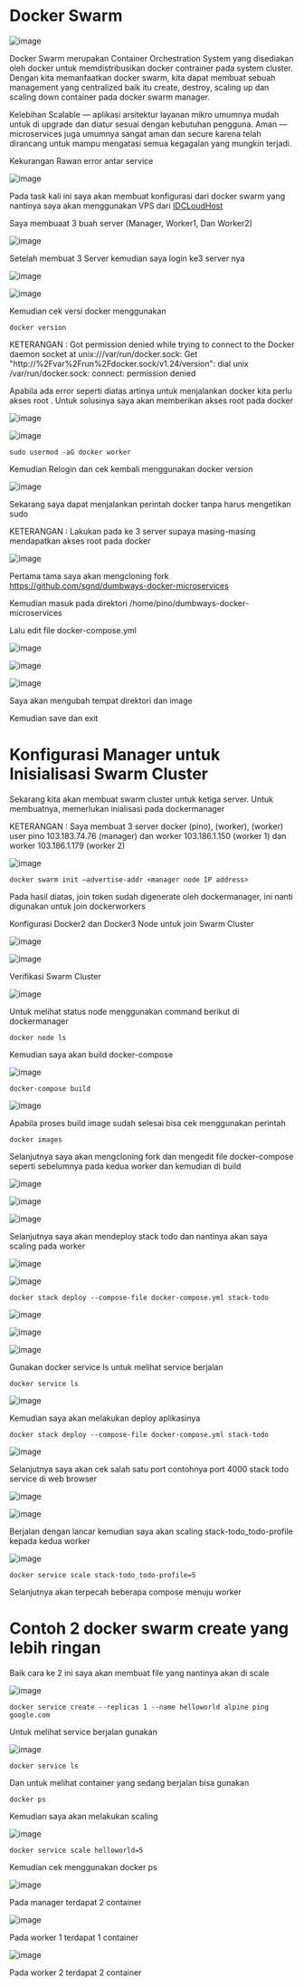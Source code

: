 # Docker Swarm

![image](https://user-images.githubusercontent.com/106061407/173556733-3eb91639-b5d2-4ff9-8167-d26237204c72.png)

Docker Swarm merupakan Container Orchestration System yang disediakan oleh docker untuk memdistribusikan docker contrainer pada system cluster. Dengan kita memanfaatkan docker swarm, kita dapat membuat sebuah management yang centralized baik itu create, destroy, scaling up dan scaling down container pada docker swarm manager.

Kelebihan
Scalable — aplikasi arsitektur layanan mikro umumnya mudah untuk di upgrade dan diatur sesuai dengan kebutuhan pengguna.
Aman — microservices juga umumnya sangat aman dan secure karena telah dirancang untuk mampu mengatasi semua kegagalan yang mungkin terjadi.

Kekurangan 
Rawan error antar service

![image](https://user-images.githubusercontent.com/106061407/173557011-b6eb2a36-6044-46f8-bcd2-8cc40af49834.png)

Pada task kali ini saya akan membuat konfigurasi dari docker swarm yang nantinya saya akan menggunakan VPS dari [IDCLoudHost](idcloudhost.com)


Saya membuaat 3 buah server (Manager, Worker1, Dan Worker2)

![image](https://user-images.githubusercontent.com/106061407/173571159-c7ff9217-54b7-42e7-baeb-008910d6158a.png)

Setelah membuat 3 Server kemudian saya login ke3 server nya

![image](https://user-images.githubusercontent.com/106061407/173571087-f924c28b-931b-42a3-9bf0-4bf85280d216.png)

![image](https://user-images.githubusercontent.com/106061407/173571324-147c9817-23de-4305-ba38-de55cdef7479.png)


Kemudian cek versi docker menggunakan 

```
docker version
```

KETERANGAN : Got permission denied while trying to connect to the Docker daemon socket at unix:///var/run/docker.sock: Get "http://%2Fvar%2Frun%2Fdocker.sock/v1.24/version": dial unix /var/run/docker.sock: connect: permission denied

Apabila ada error seperti diatas artinya untuk menjalankan docker kita perlu akses root . Untuk solusinya saya akan memberikan akses root pada docker

![image](https://user-images.githubusercontent.com/106061407/173571609-f4dd2db3-60e8-4340-8d86-6eae4a79bb9f.png)

![image](https://user-images.githubusercontent.com/106061407/173571792-a3f1d07f-ebb7-410e-9cdc-5bdbaf586f3a.png)


```
sudo usermod -aG docker worker
```

Kemudian Relogin dan cek kembali menggunakan docker version

![image](https://user-images.githubusercontent.com/106061407/173571893-9b34792d-524a-4ba0-abf7-344c2979a4aa.png)

Sekarang saya dapat menjalankan perintah docker tanpa harus mengetikan sudo

KETERANGAN : Lakukan pada ke 3 server supaya masing-masing mendapatkan akses root pada docker



![image](https://user-images.githubusercontent.com/106061407/173575556-faf62a28-b290-4412-818a-a9ce7ae0ebee.png)


Pertama tama saya akan mengcloning fork https://github.com/sgnd/dumbways-docker-microservices

Kemudian masuk pada direktori /home/pino/dumbways-docker-microservices

Lalu edit file docker-compose.yml

![image](https://user-images.githubusercontent.com/106061407/173576768-1aed50c7-950e-4079-ba6a-60e045c84ca3.png)

![image](https://user-images.githubusercontent.com/106061407/173577030-c34524da-5096-4a1f-9ff9-8cf55f9bde2a.png)

![image](https://user-images.githubusercontent.com/106061407/173589895-a0577a8b-c372-47be-aaf2-84a0a897f905.png)

Saya akan mengubah tempat direktori dan image

Kemudian save dan exit

# Konfigurasi Manager untuk Inisialisasi Swarm Cluster

Sekarang kita akan membuat swarm cluster untuk ketiga server. Untuk membuatnya, memerlukan inialisasi pada dockermanager 

KETERANGAN : Saya membuat 3 server docker (pino), (worker), (worker)
user pino 103.183.74.76 (manager) dan worker 103.186.1.150 (worker 1) dan worker 103.186.1.179 (worker 2)

![image](https://user-images.githubusercontent.com/106061407/173579806-8ca2de48-f576-46cc-ad64-4ca92bd3c6d3.png)


```
docker swarm init –advertise-addr <manager node IP address>
```

Pada hasil diatas, join token sudah digenerate oleh dockermanager, ini nanti digunakan untuk join dockerworkers


Konfigurasi Docker2 dan Docker3 Node untuk join Swarm Cluster

![image](https://user-images.githubusercontent.com/106061407/173580512-4cdde54b-009e-4da8-9995-12359a64b170.png)

![image](https://user-images.githubusercontent.com/106061407/173580556-c235add2-8798-4a30-bb7a-a1586f3f8e62.png)



Verifikasi Swarm Cluster

![image](https://user-images.githubusercontent.com/106061407/173580993-783baecd-1221-4993-aa7b-68b9a90f0bb6.png)

Untuk melihat status node menggunakan command berikut di dockermanager

```
docker node ls
```

Kemudian saya akan build docker-compose 

![image](https://user-images.githubusercontent.com/106061407/173589955-35954769-4eb0-4310-84e9-5b35a239cd55.png)

```
docker-compose build
```

![image](https://user-images.githubusercontent.com/106061407/173592799-070f6556-da3a-4dc8-8657-041d9066e98e.png)

Apabila proses build image sudah selesai bisa cek menggunakan perintah 

```
docker images
```

Selanjutnya saya akan mengcloning fork dan mengedit file docker-compose seperti sebelumnya pada kedua worker dan kemudian di build

![image](https://user-images.githubusercontent.com/106061407/173599135-a66144e2-a227-49d7-ac35-f74e0856dd1f.png)

![image](https://user-images.githubusercontent.com/106061407/173599526-4a8720f0-53b8-4547-9f49-8c58241ef48a.png)

![image](https://user-images.githubusercontent.com/106061407/173600004-d56cd299-0fe5-4367-8bdb-d5fd6c21d0a4.png)



Selanjutnya saya akan mendeploy stack todo dan nantinya akan saya scaling pada worker

![image](https://user-images.githubusercontent.com/106061407/173596689-6ea579bc-3b90-44e9-8d11-1e88eb34de65.png)

![image](https://user-images.githubusercontent.com/106061407/173724251-c6156477-8049-4eef-97a5-6a9c731db102.png)


```
docker stack deploy --compose-file docker-compose.yml stack-todo
```

![image](https://user-images.githubusercontent.com/106061407/173596753-a554d5d4-3ab5-43c0-a9a9-fc270e4a9ac8.png)

![image](https://user-images.githubusercontent.com/106061407/173724386-afb98078-b170-4d5d-96c9-875763d08377.png)

![image](https://user-images.githubusercontent.com/106061407/173724408-1846b60c-6bb3-4a08-aa91-f30317ddb76e.png)


Gunakan docker service ls untuk melihat service berjalan

```
docker service ls
```
![image](https://user-images.githubusercontent.com/106061407/173725204-dd2c87ee-44d8-4005-801f-c31b0158657e.png)


Kemudian saya akan  melakukan deploy aplikasinya

```
docker stack deploy --compose-file docker-compose.yml stack-todo
```

![image](https://user-images.githubusercontent.com/106061407/173725504-c64600d1-3cc7-4ff7-9c17-b71087a7cfbf.png)


Selanjutnya saya akan cek salah satu port contohnya port 4000 stack todo service di web browser

![image](https://user-images.githubusercontent.com/106061407/173597101-d6105dd6-a2c1-4f35-b35d-d86c24364419.png)

![image](https://user-images.githubusercontent.com/106061407/173725635-4448cf82-5ad7-4595-9a1c-200a413c3042.png)


Berjalan dengan lancar kemudian saya akan scaling stack-todo_todo-profile kepada kedua worker 

![image](https://user-images.githubusercontent.com/106061407/173731292-d81225f2-9392-4b4b-ae53-bf50e965b73a.png)


```
docker service scale stack-todo_todo-profile=5
```

Selanjutnya akan terpecah beberapa compose menuju worker

# Contoh 2 docker swarm create yang lebih ringan

Baik cara ke 2 ini saya akan membuat file yang nantinya akan di scale

![image](https://user-images.githubusercontent.com/106061407/173755241-4d1b81eb-fe0d-407e-bc39-8e65a6825f98.png)


```
docker service create --replicas 1 --name helloworld alpine ping google.com
```

Untuk melihat service berjalan gunakan 

![image](https://user-images.githubusercontent.com/106061407/173755484-ab39d10d-d87e-494e-b61e-dff5e25d86e2.png)

```
docker service ls
```

Dan untuk melihat container yang sedang berjalan bisa gunakan 


```
docker ps
```

Kemudian saya akan melakukan scaling

![image](https://user-images.githubusercontent.com/106061407/173755865-e4b813b8-4fe8-4bd1-bfe0-4bc227075dab.png)

```
docker service scale helloworld=5
```

Kemudian cek menggunakan docker ps

![image](https://user-images.githubusercontent.com/106061407/173755972-b905d01e-dd10-42a4-9d16-377a853c841d.png)

Pada manager terdapat 2 container

![image](https://user-images.githubusercontent.com/106061407/173756145-206281ff-4aeb-44a1-b833-130de1d669b3.png)

Pada worker 1 terdapat 1 container

![image](https://user-images.githubusercontent.com/106061407/173756208-8722f533-28e6-4b17-ba70-98f6f5a6a6b9.png)

Pada worker 2 terdapat 2 container 



